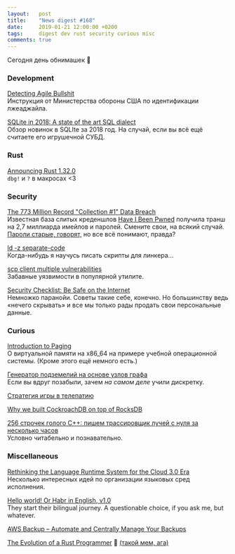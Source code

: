 ```yaml
---
layout:   post
title:    "News digest #168"
date:     2019-01-21 12:00:00 +0200
tags:     digest dev rust security curious misc
comments: true
---
```


Сегодня день обнимашек 🤗

### Development

[Detecting Agile Bullshit](https://media.defense.gov/2018/Oct/09/2002049591/-1/-1/0/DIB_DETECTING_AGILE_BS_2018.10.05.PDF)<br/>
Инструкция от Министерства обороны США по идентификации лжеаджайла.

[SQLite in 2018: A state of the art SQL dialect](https://modern-sql.com/blog/2019-01/sqlite-in-2018)<br/>
Обзор новинок в SQLIte за 2018 год. На случай, если вы всё ещё считаете его игрушечной СУБД.

### Rust

[Announcing Rust 1.32.0](https://blog.rust-lang.org/2019/01/17/Rust-1.32.0.html)<br/>
`dbg!` и `?` в макросах <3

### Security

[The 773 Million Record "Collection #1" Data Breach](https://www.troyhunt.com/the-773-million-record-collection-1-data-reach/)<br/>
Известная база слитых креденшлов [Have I Been Pwned](https://haveibeenpwned.com) получила транш на 2,7 миллиарда имейлов и паролей. Смените свои, на всякий случай. [Пароли старые, говорят,](https://krebsonsecurity.com/2019/01/773m-password-megabreach-is-years-old/) но все всё понимают, правда?

[ld -z separate-code](https://habr.com/ru/company/dsec/blog/433108/)<br/>
Когда-нибудь я научусь писать скрипты для линкера...

[scp client multiple vulnerabilities](https://sintonen.fi/advisories/scp-client-multiple-vulnerabilities.txt)<br>
Забавные уязвимости в популярной утилите.

[Security Checklist: Be Safe on the Internet](https://securitycheckli.st)<br/>
Немножко паранойи. Советы такие себе, конечно. Но большинству ведь «нечего скрывать» и все мы только рады продать свои персональные данные.

### Curious

[Introduction to Paging](https://os.phil-opp.com/paging-introduction/)<br/>
О виртуальной памяти на x86_64 на примере учебной операционной системы. (Кроме этого ещё немного есть.)

[Генератор подземелий на основе узлов графа](https://habr.com/ru/post/436198/)<br/>
Если вы вдруг позабыли, зачем _на самом деле_ учили дискретку.

[Стратегия игры в телепатию](https://habr.com/ru/company/mosigra/blog/436232/)

[Why we built CockroachDB on top of RocksDB](https://www.cockroachlabs.com/blog/cockroachdb-on-rocksd/)

[256 строчек голого C++: пишем трассировщик лучей с нуля за несколько часов](https://habr.com/ru/post/436790/)<br/>
Условно читабельно и познавательно.

### Miscellaneous

[Rethinking the Language Runtime System for the Cloud 3.0 Era](https://people.eecs.berkeley.edu/~maas/papers/maas-hotos17-cloud30.pdf)<br/>
Несколько интересных идей по организации языковых сред исполнения.

[Hello world! Or Habr in English, v1.0](https://habr.com/ru/company/tm/blog/435764/)<br/>
They start their bilingual journey. A questionable choice, if you ask me, but whatever.

[AWS Backup – Automate and Centrally Manage Your Backups](https://aws.amazon.com/blogs/aws/aws-backup-automate-and-centrally-manage-your-backups/)

[The Evolution of a Rust Programmer](http://antoyo.ml/evolution-rust-programmer) 🤣 [(такой мем, ага)](http://www.ariel.com.au/jokes/The_Evolution_of_a_Programmer.html)
